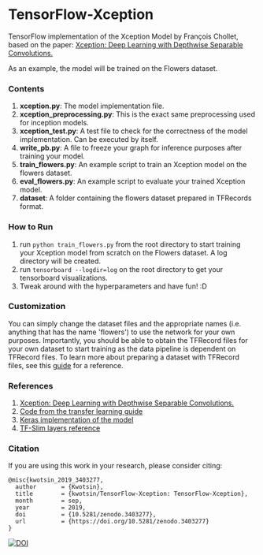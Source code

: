 # TensorFlow-Xception
TensorFlow implementation of the Xception Model by François Chollet, based on the paper:
[Xception: Deep Learning with Depthwise Separable Convolutions.](https://arxiv.org/abs/1610.02357)

As an example, the model will be trained on the Flowers dataset.

### Contents

1. **xception.py**: The model implementation file.
2. **xception_preprocessing.py**: This is the exact same preprocessing used for inception models.
3. **xception_test.py**: A test file to check for the correctness of the model implementation. Can be executed by itself.
4. **write_pb.py**: A file to freeze your graph for inference purposes after training your model.
5. **train_flowers.py**: An example script to train an Xception model on the flowers dataset.
6. **eval_flowers.py**: An example script to evaluate your trained Xception model.
7. **dataset**: A folder containing the flowers dataset prepared in TFRecords format.

### How to Run

1. run `python train_flowers.py` from the root directory to start training your Xception model from scratch on the Flowers dataset. A log directory will be created.
2. run `tensorboard --logdir=log` on the root directory to get your tensorboard visualizations.
3. Tweak around with the hyperparameters and have fun! :D

### Customization

You can simply change the dataset files and the appropriate names (i.e. anything that has the name 'flowers') to use the network for your own purposes. Importantly, you should be able to obtain the TFRecord files for your own dataset to start training as the data pipeline is dependent on TFRecord files. To learn more about preparing a dataset with TFRecord files, see this [guide](https://github.com/kwotsin/create_tfrecords) for a reference.


### References

1. [Xception: Deep Learning with Depthwise Separable Convolutions.](https://arxiv.org/abs/1610.02357)
2. [Code from the transfer learning guide](https://github.com/kwotsin/transfer_learning_tutorial)
3. [Keras implementation of the model](https://github.com/fchollet/deep-learning-models/blob/master/xception.py)
4. [TF-Slim layers reference](https://github.com/tensorflow/tensorflow/blob/master/tensorflow/contrib/layers/python/layers/layers.py)


### Citation
If you are using this work in your research, please consider citing:
```
@misc{kwotsin_2019_3403277,
  author       = {Kwotsin},
  title        = {kwotsin/TensorFlow-Xception: TensorFlow-Xception},
  month        = sep,
  year         = 2019,
  doi          = {10.5281/zenodo.3403277},
  url          = {https://doi.org/10.5281/zenodo.3403277}
}
```

[![DOI](https://zenodo.org/badge/90740660.svg)](https://zenodo.org/badge/latestdoi/90740660)
